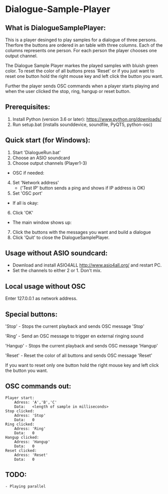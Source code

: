 # Dialogue-Sample-Player

What is DialogueSamplePlayer:
-----------------------------

This is a player desinged to play samples for a dialogue of three persons.
Therfore the buttons are ordered in an table with three columns. Each of the 
columns represents one person. For each person the player chooses one output 
channel.

The Dialogue Sample Player markes the played samples with bluish green color.
To reset the color of all buttons press 'Reset' or if you just want to reset one
button hold the right mouse key and left click the button you want.

Further the player sends OSC commands when a player starts playing and when the 
user clicked the stop, ring, hangup or reset button.

Prerequisites:
------------
1. Install Python (version 3.6 or later): https://www.python.org/downloads/
2. Run setup.bat (installs sounddevice, soundfile, PyQT5, python-osc)

Quick start (for Windows):
------------
1. Start 'DialogueRun.bat'
2. Choose an ASIO soundcard
3. Choose output channels (Player1-3)
- OSC if needed:
4. Set 'Network address' 
	- ('Test IP' button sends a ping and shows if IP address is OK)
5. Set 'OSC port'
- If all is okay:
6. Click 'OK'
- The main window shows up:
7. Click the buttons with the messages you want and build a dialogue
8. Click 'Quit' to close the DialogueSamplePlayer.

Usage without ASIO soundcard:
------------
* Download and install ASIO4ALL http://www.asio4all.org/ and restart PC.
* Set the channels to either 2 or 1. Don't mix.

Local usage without OSC
------------
Enter 127.0.0.1 as network address.


Special buttons:
----------------

'Stop'		- Stops the current playback and sends OSC message 'Stop'

'Ring'		- Send an OSC message to trigger en external ringing sound

'Hangup'	- Stops the current playback and sends OSC message 'Hangup'

'Reset'		- Reset the color of all buttons and sends OSC message 'Reset'

If you want to reset only one button hold the right mouse key and left click 
the button you want.


OSC commands out: 
-----------------

    Player start: 
        Adress: 'A','B','C'
        Data:   <length of sample in milliseconds>
    Stop clicked:
        Adress: 'Stop'
        Data:   0
    Ring clicked:
        Adress: 'Ring'
        Data:   0
    Hangup clicked:
        Adress: 'Hangup'
        Data:   0
    Reset clicked:
        Adress: 'Reset'
        Data:   0


TODO:
----- 
	- Playing parallel




